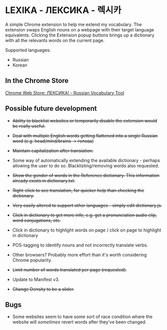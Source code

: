 # LEXIKA - ЛЕКСИКА - 렉시카

A simple Chrome extension to help me extend my vocabulary. The extension swaps English nouns on a webpage with their target language equivalents. Clicking the Extension popup buttons brings up a dictionary with all the relevants words on the current page.

Supported languages:
* Russian
* Korean

## In the Chrome Store
[Chrome Web Store: ЛЕКСИКА! - Russian Vocabulary Tool](https://chrome.google.com/webstore/detail/%D0%BB%D0%B5%D0%BA%D1%81%D0%B8%D0%BA%D0%B0-russian-vocabular/nhkfellofhhgdjhhlpmjpfkakobinldf)

## Possible future development

* ~~Ability to blacklist websites or temporarily disable the extension would be really useful.~~

* ~~Deal with multiple English words getting flattened into a single Russian word (e.g. head/mind/brains -> голова)~~

* ~~Maintain capitalization after translation.~~

* Some way of automatically extending the available dictionary - perhaps allowing the user to do so. Blacklisting/removing words also requested.

* ~~Show the gender of words in the Reference dictionary. This information already exists in dictionary.txt.~~

* ~~Right-click to see translation, for quicker help than checking the dictionary.~~

* ~~Very easily altered to support other languages - simply edit dictionary.js.~~

* ~~Click in dictionary to get more info, e.g. get a pronunciation audio clip, word conjugations, etc.~~

* Click in dictionary to highlight words on page / click on page to highlight in dictionary

* POS-tagging to identify nouns and not incorrectly translate verbs.

* Other browsers? Probably more effort than it's worth considering Chrome popularity.

* ~~Limit number of words translated per page (requested).~~

* Update to Manifest v3.

* ~~Change Density to be a slider.~~

## Bugs

* Some websites seem to have some sort of race condition where the website will *sometimes* revert words after they've been changed.